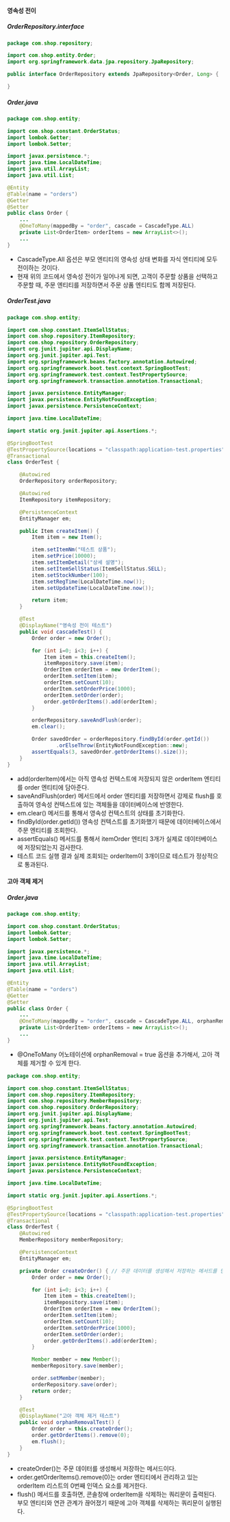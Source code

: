 #### 영속성 전이

##### OrderRepository.interface

```java
package com.shop.repository;

import com.shop.entity.Order;
import org.springframework.data.jpa.repository.JpaRepository;

public interface OrderRepository extends JpaRepository<Order, Long> {

}

```

##### Order.java

```java
package com.shop.entity;

import com.shop.constant.OrderStatus;
import lombok.Getter;
import lombok.Setter;

import javax.persistence.*;
import java.time.LocalDateTime;
import java.util.ArrayList;
import java.util.List;

@Entity
@Table(name = "orders")
@Getter
@Setter
public class Order {
    ...
    @OneToMany(mappedBy = "order", cascade = CascadeType.ALL)
    private List<OrderItem> orderItems = new ArrayList<>();
	...
}

```

- CascadeType.All 옵션은 부모 엔티티의 영속성 상태 변화를 자식 엔티티에 모두 전이하는 것이다.
- 현재 위의 코드에서 영속성 전이가 일어나게 되면, 고객이 주문할 상품을 선택하고 주문할 때, 주문 엔티티를 저장하면서 주문 상품 엔티티도 함께 저장된다.

##### OrderTest.java

```java
package com.shop.entity;

import com.shop.constant.ItemSellStatus;
import com.shop.repository.ItemRepository;
import com.shop.repository.OrderRepository;
import org.junit.jupiter.api.DisplayName;
import org.junit.jupiter.api.Test;
import org.springframework.beans.factory.annotation.Autowired;
import org.springframework.boot.test.context.SpringBootTest;
import org.springframework.test.context.TestPropertySource;
import org.springframework.transaction.annotation.Transactional;

import javax.persistence.EntityManager;
import javax.persistence.EntityNotFoundException;
import javax.persistence.PersistenceContext;

import java.time.LocalDateTime;

import static org.junit.jupiter.api.Assertions.*;

@SpringBootTest
@TestPropertySource(locations = "classpath:application-test.properties")
@Transactional
class OrderTest {

    @Autowired
    OrderRepository orderRepository;

    @Autowired
    ItemRepository itemRepository;

    @PersistenceContext
    EntityManager em;

    public Item createItem() {
        Item item = new Item();

        item.setItemNm("테스트 상품");
        item.setPrice(10000);
        item.setItemDetail("상세 설명");
        item.setItemSellStatus(ItemSellStatus.SELL);
        item.setStockNumber(100);
        item.setRegTime(LocalDateTime.now());
        item.setUpdateTime(LocalDateTime.now());

        return item;
    }

    @Test
    @DisplayName("영속성 전이 테스트")
    public void cascadeTest() {
        Order order = new Order();

        for (int i=0; i<3; i++) {
            Item item = this.createItem();
            itemRepository.save(item);
            OrderItem orderItem = new OrderItem();
            orderItem.setItem(item);
            orderItem.setCount(10);
            orderItem.setOrderPrice(1000);
            orderItem.setOrder(order);
            order.getOrderItems().add(orderItem);
        }

        orderRepository.saveAndFlush(order);
        em.clear();

        Order savedOrder = orderRepository.findById(order.getId())
                .orElseThrow(EntityNotFoundException::new);
        assertEquals(3, savedOrder.getOrderItems().size());
    }
}
```

- add(orderItem)에서는 아직 영속성 컨텍스트에 저장되지 않은 orderItem 엔티티를 order 엔티티에 담아준다.
- saveAndFlush(order) 메서드에서 order 엔티티를 저장하면서 강제로 flush를 호출하여 영속성 컨텍스트에 있는 객체들을 데이터베이스에 반영한다.
- em.clear() 메서드를 통해서 영속성 컨텍스트의 상태를 초기화한다.
- findById(order.getId())  영속성 컨텍스트를 초기화했기 때문에 데이터베이스에서 주문 엔티티를 조회한다.
- assertEquals() 메서드를 통해서 itemOrder 엔티티 3개가 실제로 데이터베이스에 저장되었는지 검사한다.
- 테스트 코드 실행 결과 실제 조회되는 orderItem이 3개이므로 테스트가 정상적으로 통과된다.

#### 고아 객체 제거

##### Order.java

```java
package com.shop.entity;

import com.shop.constant.OrderStatus;
import lombok.Getter;
import lombok.Setter;

import javax.persistence.*;
import java.time.LocalDateTime;
import java.util.ArrayList;
import java.util.List;

@Entity
@Table(name = "orders")
@Getter
@Setter
public class Order {
    ...
    @OneToMany(mappedBy = "order", cascade = CascadeType.ALL, orphanRemoval = true)
    private List<OrderItem> orderItems = new ArrayList<>();
	...
}
```

- @OneToMany 어노테이션에 orphanRemoval = true 옵션을 추가해서, 고아 객체를 제거할 수 있게 한다.

```java
package com.shop.entity;

import com.shop.constant.ItemSellStatus;
import com.shop.repository.ItemRepository;
import com.shop.repository.MemberRepository;
import com.shop.repository.OrderRepository;
import org.junit.jupiter.api.DisplayName;
import org.junit.jupiter.api.Test;
import org.springframework.beans.factory.annotation.Autowired;
import org.springframework.boot.test.context.SpringBootTest;
import org.springframework.test.context.TestPropertySource;
import org.springframework.transaction.annotation.Transactional;

import javax.persistence.EntityManager;
import javax.persistence.EntityNotFoundException;
import javax.persistence.PersistenceContext;

import java.time.LocalDateTime;

import static org.junit.jupiter.api.Assertions.*;

@SpringBootTest
@TestPropertySource(locations = "classpath:application-test.properties")
@Transactional
class OrderTest {
    @Autowired
    MemberRepository memberRepository;

    @PersistenceContext
    EntityManager em;

    private Order createOrder() { // 주문 데이터를 생성해서 저장하는 메서드를 만든다.
        Order order = new Order();

        for (int i=0; i<3; i++) {
            Item item = this.createItem();
            itemRepository.save(item);
            OrderItem orderItem = new OrderItem();
            orderItem.setItem(item);
            orderItem.setCount(10);
            orderItem.setOrderPrice(1000);
            orderItem.setOrder(order);
            order.getOrderItems().add(orderItem);
        }

        Member member = new Member();
        memberRepository.save(member);

        order.setMember(member);
        orderRepository.save(order);
        return order;
    }

    @Test
    @DisplayName("고아 객체 제거 테스트")
    public void orphanRemovalTest() {
        Order order = this.createOrder();
        order.getOrderItems().remove(0);
        em.flush();
    }
}
```

- createOrder()는 주문 데이터를 생성해서 저장하는 메서드이다.
- order.getOrderItems().remove(0)는 order 엔티티에서 관리하고 있는 orderItem 리스트의 0번째 인덱스 요소를 제거한다.
- flush() 메서드를 호출하면, 콘솔창에 orderItem을 삭제하는 쿼리문이 출력된다.
  부모 엔티티와 연관 관계가 끊어졌기 때문에 고아 객체를 삭제하는 쿼리문이 실행된다.